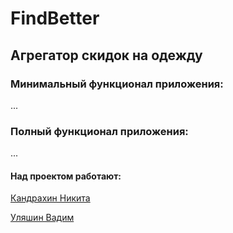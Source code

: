 #  FindBetter
## Агрегатор скидок на одежду

### Минимальный функционал приложения:

...

### Полный функционал приложения:

...


#### **Над проектом работают:**

[Кандрахин Никита](https://github.com/nukutalalka) 

[Уляшин Вадим](https://github.com/stemoku)
